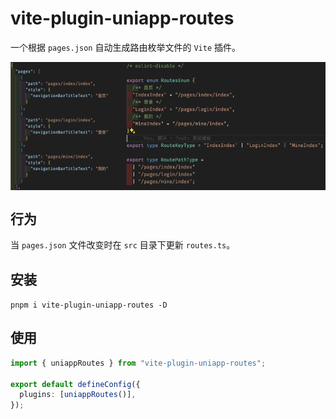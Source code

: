# vite-plugin-uniapp-routes

一个根据 `pages.json` 自动生成路由枚举文件的 `Vite` 插件。

<div style="display: flex;">
<img src='image-1.png' width='35%' />
<img src='image.png' width='65%' />
</div>

## 行为

当 `pages.json` 文件改变时在 `src` 目录下更新 `routes.ts`。

## 安装

`pnpm i vite-plugin-uniapp-routes -D`

## 使用

```ts
import { uniappRoutes } from "vite-plugin-uniapp-routes";

export default defineConfig({
  plugins: [uniappRoutes()],
});
```
